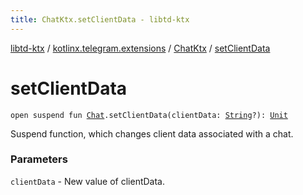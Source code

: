 ```yaml
---
title: ChatKtx.setClientData - libtd-ktx
---
```


[libtd-ktx](../../index.html) / [kotlinx.telegram.extensions](../index.html) / [ChatKtx](index.html) / [setClientData](./set-client-data.html)

# setClientData

`open suspend fun `[`Chat`](https://tdlibx.github.io/td/docs/org/drinkless/td/libcore/telegram/TdApi/Chat.html)`.setClientData(clientData: `[`String`](https://kotlinlang.org/api/latest/jvm/stdlib/kotlin/-string/index.html)`?): `[`Unit`](https://kotlinlang.org/api/latest/jvm/stdlib/kotlin/-unit/index.html)

Suspend function, which changes client data associated with a chat.

### Parameters

`clientData` - New value of clientData.